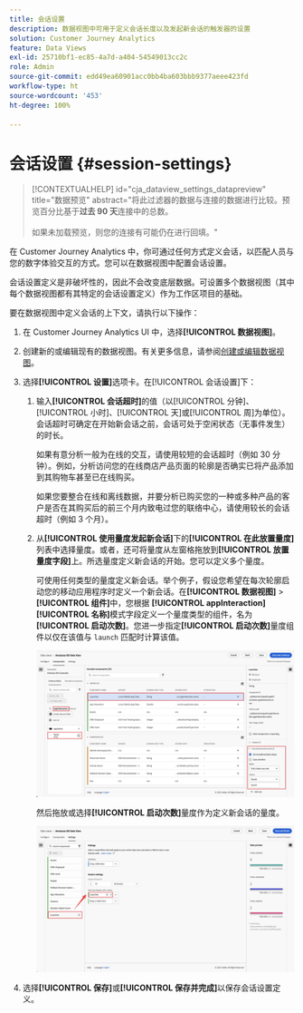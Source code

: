 ```yaml
---
title: 会话设置
description: 数据视图中可用于定义会话长度以及发起新会话的触发器的设置
solution: Customer Journey Analytics
feature: Data Views
exl-id: 25710bf1-ec85-4a7d-a404-54549013cc2c
role: Admin
source-git-commit: edd49ea60901acc0bb4ba603bbb9377aeee423fd
workflow-type: ht
source-wordcount: '453'
ht-degree: 100%

---
```


# 会话设置 {#session-settings}

<!-- markdownlint-disable MD034 -->

>[!CONTEXTUALHELP]
>id="cja_dataview_settings_datapreview"
>title="数据预览"
>abstract="将此过滤器的数据与连接的数据进行比较。预览百分比基于&#x200B;**过去 90 天**&#x200B;连接中的总数。<br><br/>如果未加载预览，则您的连接有可能仍在进行回填。"

<!-- markdownlint-enable MD034 -->

<!-- markdownlint-enable MD034 -->


在 Customer Journey Analytics 中，你可通过任何方式定义会话，以匹配人员与您的数字体验交互的方式。您可以在数据视图中配置会话设置。

会话设置定义是非破坏性的，因此不会改变底层数据。可设置多个数据视图（其中每个数据视图都有其特定的会话设置定义）作为工作区项目的基础。

要在数据视图中定义会话的上下文，请执行以下操作：

1. 在 Customer Journey Analytics UI 中，选择&#x200B;**[!UICONTROL 数据视图]**。

2. 创建新的或编辑现有的数据视图。有关更多信息，请参阅[创建或编辑数据视图](create-dataview.md)。

3. 选择&#x200B;**[!UICONTROL 设置]**&#x200B;选项卡。在[!UICONTROL 会话设置]下：

   1. 输入&#x200B;**[!UICONTROL 会话超时]**&#x200B;的值（以[!UICONTROL 分钟]、[!UICONTROL 小时]、[!UICONTROL 天]或[!UICONTROL 周]为单位）。会话超时可确定在开始新会话之前，会话可处于空闲状态（无事件发生）的时长。

      如果有意分析一般为在线的交互，请使用较短的会话超时（例如 30 分钟）。例如，分析访问您的在线商店产品页面的轮廓是否确实已将产品添加到其购物车甚至已在线购买。

      如果您要整合在线和离线数据，并要分析已购买您的一种或多种产品的客户是否在其购买后的前三个月内致电过您的联络中心，请使用较长的会话超时（例如 3 个月）。


   2. 从&#x200B;**[!UICONTROL 使用量度发起新会话]**&#x200B;下的&#x200B;**[!UICONTROL 在此放置量度]**&#x200B;列表中选择量度。或者，还可将量度从左窗格拖放到&#x200B;**[!UICONTROL 放置量度字段]**&#x200B;上。所选量度定义新会话的开始。您可以定义多个量度。

      可使用任何类型的量度定义新会话。举个例子，假设您希望在每次轮廓启动您的移动应用程序时定义一个新会话。在&#x200B;**[!UICONTROL 数据视图]** > **[!UICONTROL 组件]**&#x200B;中，您根据 **[!UICONTROL appInteraction]** **[!UICONTROL 名称]**&#x200B;模式字段定义一个量度类型的组件，名为&#x200B;**[!UICONTROL 启动次数]**。您进一步指定&#x200B;**[!UICONTROL 启动次数]**&#x200B;量度组件以仅在该值与 `launch` 匹配时计算该值。

      ![应用程序交互量度组件启动次数](assets/component-launches.png)

      然后拖放或选择&#x200B;**[!UICONTROL 启动次数]**&#x200B;量度作为定义新会话的量度。

      ![会话设置启动次数](assets/session-settings-launches-metric.png)



4. 选择&#x200B;**[!UICONTROL 保存]**&#x200B;或&#x200B;**[!UICONTROL 保存并完成]**&#x200B;以保存会话设置定义。
